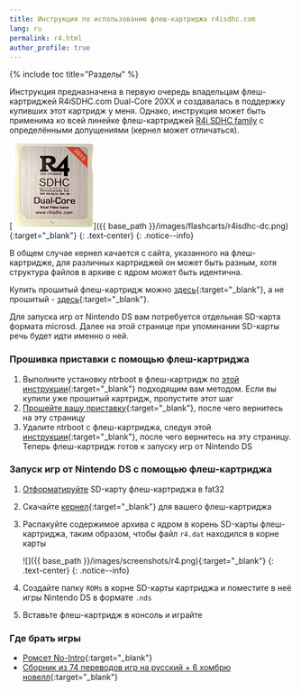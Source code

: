 ```yaml
---
title: Инструкция по использованию флеш-картриджа r4isdhc.com
lang: ru
permalink: r4.html
author_profile: true
---
```


{% include toc title="Разделы" %}

Инструкция предназначена в первую очередь владельцам флеш-картриджей R4iSDHC.com Dual-Core 20XX и создавалась в поддержку купивших этот картридж у меня. Однако, инструкция может быть применима ко всей линейке флеш-картриджей [R4i SDHC family](ntrboot#r4isdhc) с определёнными допущениями (кернел может отличаться). 

[![](/images/flashcarts/r4isdhc-dc_small.png)]({{ base_path }}/images/flashcarts/r4isdhc-dc.png){:target="_blank"}
{: .text-center}
{: .notice--info}

В общем случае кернел качается с сайта, указанного на флеш-картридже, для различных картриджей он может быть разным, хотя структура файлов в архиве с ядром может быть идентична. 

Купить прошитый флеш-картридж можно [здесь](https://vk.com/market-125012133?w=product-125012133_1399062){:target="_blank"}, а не прошитый - [здесь](https://vk.com/market-125012133?w=product-125012133_1399058%2Fquery){:target="_blank"}. 

Для запуска игр от Nintendo DS вам потребуется отдельная SD-карта формата microsd. Далее на этой странице при упоминании SD-карты речь будет идти именно о ней.

### Прошивка приставки с помощью флеш-картриджа 

1. Выполните установку ntrboot в флеш-картридж по [этой инструкции](ntrboot){:target="_blank"} подходящим вам методом. Если вы купили уже прошитый картридж, пропустите этот шаг
1. [Прошейте вашу приставку](/installing-boot9strap-ntrboot){:target="_blank"}, после чего вернитесь на эту страницу
1. Удалите ntrboot с флеш-картриджа, следуя этой [инструкции](/installing-boot9strap-ntrboot#%D0%A3%D0%B4%D0%B0%D0%BB%D0%B5%D0%BD%D0%B8%D0%B5-ntrboot){:target="_blank"}, после чего вернитесь на эту страницу. Теперь флеш-картридж готов к запуску игр от Nintendo DS

### Запуск игр от Nintendo DS с помощью флеш-картриджа

1. [Отформатируйте](/clean_sd#ii-%D1%84%D0%BE%D1%80%D0%BC%D0%B0%D1%82%D0%B8%D1%80%D0%BE%D0%B2%D0%B0%D0%BD%D0%B8%D0%B5-sd-%D0%BA%D0%B0%D1%80%D1%82%D1%8B) SD-карту флеш-картриджа в fat32 
1. Скачайте [кернел](http://www.r4isdhc.com/KerneDownload/R4i-V3.9b%20English.zip){:target="_blank"} для вашего флеш-картриджа
1. Распакуйте содержимое архива с ядром в корень SD-карты флеш-картриджа, таким образом, чтобы файл `r4.dat` находился в корне карты 

	![]({{ base_path }}/images/screenshots/r4.png){:target="_blank"}
	{: .text-center}
	{: .notice--info}

1. Создайте папку `ROMs` в корне SD-карты картриджа и поместите в неё игры Nintendo DS в формате `.nds`
1. Вставьте флеш-картридж в консоль и играйте

### Где брать игры

* [Ромсет No-Intro](magnet:?xt=urn:btih:EC75EC44C11BB32A1C6E1A3F61CBE1C0F7930B86&tr=http%3A%2F%2Fbt.t-ru.org%2Fann%3Fmagnet&dn=%5BNDS%5D%20%D0%A0%D0%BE%D0%BC%D1%81%D0%B5%D1%82%20No-Intro%20%5B6722%20%2B%20x212%20%2B%20z136%5D%20(2018-09-24)){:target="_blank"}
* [Сборник из 74 переводов игр на русский + 6 хомбрю новелл](magnet:?xt=urn:btih:2C8A778BD2A7630DADC7BE8BFD34C7B98CC0E3C4&tr=http%3A%2F%2Fbt3.t-ru.org%2Fann%3Fmagnet&dn=%5BNDS%5D%20%D0%A1%D0%B1%D0%BE%D1%80%D0%BD%D0%B8%D0%BA%20%D0%B8%D0%B7%2074%20%D0%BF%D0%B5%D1%80%D0%B5%D0%B2%D0%BE%D0%B4%D0%BE%D0%B2%20%D0%B8%D0%B3%D1%80%20%2B%206%20%D1%85%D0%BE%D0%BC%D0%B1%D1%80%D1%8E%20%D0%BD%D0%BE%D0%B2%D0%B5%D0%BB%D0%BB%20%5BRUS%5D){:target="_blank"}